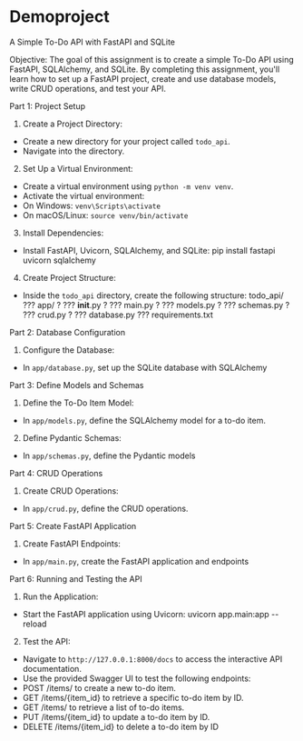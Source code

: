 ﻿# Demoproject
A Simple To-Do API with FastAPI and SQLite

Objective:
The goal of this assignment is to create a simple To-Do API using FastAPI, SQLAlchemy, and
SQLite. By completing this assignment, you'll learn how to set up a FastAPI project, create and use
database models, write CRUD operations, and test your API.

Part 1: Project Setup
1. Create a Project Directory:
 - Create a new directory for your project called `todo_api`.
 - Navigate into the directory.
   
2. Set Up a Virtual Environment:
 - Create a virtual environment using `python -m venv venv`.
 - Activate the virtual environment:
 - On Windows: `venv\Scripts\activate`
 - On macOS/Linux: `source venv/bin/activate`
   
3. Install Dependencies:
 - Install FastAPI, Uvicorn, SQLAlchemy, and SQLite:
 pip install fastapi uvicorn sqlalchemy

4. Create Project Structure:
 - Inside the `todo_api` directory, create the following structure:
 todo_api/
 ??? app/
 ? ??? __init__.py
 ? ??? main.py
 ? ??? models.py
 ? ??? schemas.py
 ? ??? crud.py
 ? ??? database.py
 ??? requirements.txt

Part 2: Database Configuration
1. Configure the Database:
 - In `app/database.py`, set up the SQLite database with SQLAlchemy

Part 3: Define Models and Schemas
1. Define the To-Do Item Model:
 - In `app/models.py`, define the SQLAlchemy model for a to-do item.
2. Define Pydantic Schemas:
 - In `app/schemas.py`, define the Pydantic models

Part 4: CRUD Operations
1. Create CRUD Operations:
 - In `app/crud.py`, define the CRUD operations.

Part 5: Create FastAPI Application
1. Create FastAPI Endpoints:
 - In `app/main.py`, create the FastAPI application and endpoints
 
Part 6: Running and Testing the API
1. Run the Application:
 - Start the FastAPI application using Uvicorn:
 uvicorn app.main:app --reload
2. Test the API:
 - Navigate to `http://127.0.0.1:8000/docs` to access the interactive API documentation.
 - Use the provided Swagger UI to test the following endpoints:
 - POST /items/ to create a new to-do item.
 - GET /items/{item_id} to retrieve a specific to-do item by ID.
 - GET /items/ to retrieve a list of to-do items.
 - PUT /items/{item_id} to update a to-do item by ID.
 - DELETE /items/{item_id} to delete a to-do item by ID

